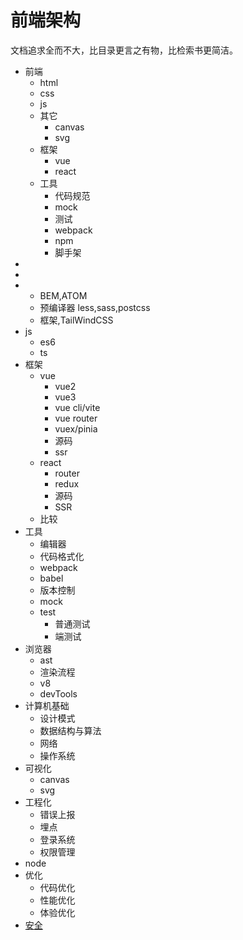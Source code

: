 # 前端架构

文档追求全而不大，比目录更言之有物，比检索书更简洁。

- 前端
  - html
  - css
  - js
  - 其它
    - canvas
    - svg
  - 框架
    - vue
    - react
  - 工具
    - 代码规范
    - mock
    - 测试
    - webpack
    - npm
    - 脚手架
-
-
-
  - BEM,ATOM
  - 预编译器 less,sass,postcss
  - 框架,TailWindCSS
- js
  - es6
  - ts
- 框架
  - vue
    - vue2
    - vue3
    - vue cli/vite
    - vue router
    - vuex/pinia
    - 源码
    - ssr
  - react
    - router
    - redux
    - 源码
    - SSR
  - 比较
- 工具
  - 编辑器
  - 代码格式化
  - webpack
  - babel
  - 版本控制
  - mock
  - test
    - 普通测试
    - 端测试
- 浏览器
  - ast
  - 渲染流程
  - v8
  - devTools
- 计算机基础
  - 设计模式
  - 数据结构与算法
  - 网络
  - 操作系统
- 可视化
  - canvas
  - svg
- 工程化
  - 错误上报
  - 埋点
  - 登录系统
  - 权限管理
- node
- 优化
  - 代码优化
  - 性能优化
  - 体验优化
- [安全](./security/index.md)
